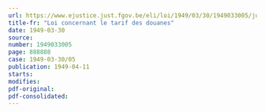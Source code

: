 ```yaml
---
url: https://www.ejustice.just.fgov.be/eli/loi/1949/03/30/1949033005/justel
title-fr: "Loi concernant le tarif des douanes"
date: 1949-03-30
source:
number: 1949033005
page: 888888
case: 1949-03-30/05
publication: 1949-04-11
starts:
modifies:
pdf-original:
pdf-consolidated:
---
```


